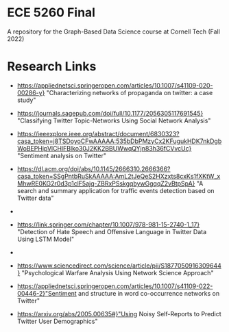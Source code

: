 # ECE 5260 Final
A repository for the Graph-Based Data Science course at Cornell Tech (Fall 2022)


# Research Links

- https://appliednetsci.springeropen.com/articles/10.1007/s41109-020-00286-y} "Characterizing networks of propaganda on twitter: a case study"
- https://journals.sagepub.com/doi/full/10.1177/2056305117691545} "Classifying Twitter Topic-Networks Using Social Network Analysis"
- https://ieeexplore.ieee.org/abstract/document/6830323?casa_token=j8TSDoyoCFwAAAAA:535bDbPMzyCx2KFugukHDK7nkDgbWoBEPHipVlCHlFBlko30J2KK2BBUWwqQYjn83h36fCVvcUc} "Sentiment analysis on Twitter"

- https://dl.acm.org/doi/abs/10.1145/2666310.2666366?casa_token=SSgPntbRuSkAAAAA:AmL2tJeQeS2HXzxts8cxKs1fXKtW_xMhwRE0KG2r0d3p1clF5ajq-ZBRxPSskgqbywGgqqZ2vBtpSpA} "A search and summary application for traffic events detection based on Twitter data"
- 
- https://link.springer.com/chapter/10.1007/978-981-15-2740-1_17} "Detection of Hate Speech and Offensive Language in Twitter Data Using LSTM Model"
- 
- https://www.sciencedirect.com/science/article/pii/S1877050916309644} "Psychological Warfare Analysis Using Network Science Approach"

- https://appliednetsci.springeropen.com/articles/10.1007/s41109-022-00446-2}"Sentiment and structure in word co-occurrence networks on Twitter"

- https://arxiv.org/abs/2005.00635#}"Using Noisy Self-Reports to Predict Twitter User Demographics"
